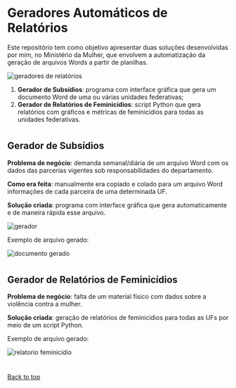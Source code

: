 # Geradores Automáticos de Relatórios

Este repositório tem como objetivo apresentar duas soluções desenvolvidas por mim, no Ministério da Mulher, que envolvem a automatização da geração de arquivos Words a partir de planilhas.

 ![geradores de relatórios](https://user-images.githubusercontent.com/97196457/214443656-bcec2f68-64d8-4cf5-be3f-55579bf74707.png)

1. **Gerador de Subsídios**: programa com interface gráfica que gera um documento Word de uma ou várias unidades federativas;
2. **Gerador de Relatórios de Feminicídios**: script Python que gera relatórios com gráficos e métricas de feminicídios para todas as unidades federativas.

#

## Gerador de Subsídios
**Problema de negócio**: demanda semanal/diária de um arquivo Word com os dados das parcerias vigentes sob responsabilidades do departamento.

**Como era feita**: manualmente era copiado e colado para um arquivo Word informações de cada parceira de uma determinada UF.

**Solução criada**: programa com interface gráfica que gera automaticamente e de maneira rápida esse arquivo.

![gerador](https://user-images.githubusercontent.com/97196457/214552842-c86079a3-559f-49ae-891b-7049b30fe83a.png)

Exemplo de arquivo gerado:

![documento gerado](https://user-images.githubusercontent.com/97196457/214554411-e267bf59-5bf9-4996-bcdc-bebbd1fafe90.png)

#

## Gerador de Relatórios de Feminicídios
**Problema de negócio**: falta de um material físico com dados sobre a violência contra a mulher.

**Solução criada**: geração de relatórios de feminicídios para todas as UFs por meio de um script Python.

Exemplo de arquivo gerado:

![relatorio feminicidio](https://user-images.githubusercontent.com/97196457/214555699-b390133b-e43b-4d46-9592-2991729be9ac.png)

#


<a href="#top">Back to top</a>
